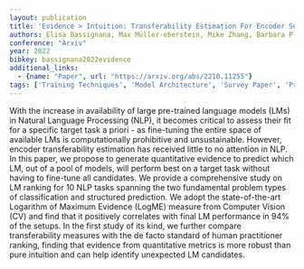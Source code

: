 ```yaml
---
layout: publication
title: 'Evidence > Intuition: Transferability Estimation For Encoder Selection'
authors: Elisa Bassignana, Max Müller-eberstein, Mike Zhang, Barbara Plank
conference: "Arxiv"
year: 2022
bibkey: bassignana2022evidence
additional_links:
  - {name: "Paper", url: "https://arxiv.org/abs/2210.11255"}
tags: ['Training Techniques', 'Model Architecture', 'Survey Paper', 'Pretraining Methods', 'Fine-Tuning', 'Attention Mechanism']
---
```

With the increase in availability of large pre-trained language models (LMs)
in Natural Language Processing (NLP), it becomes critical to assess their fit
for a specific target task a priori - as fine-tuning the entire space of
available LMs is computationally prohibitive and unsustainable. However,
encoder transferability estimation has received little to no attention in NLP.
In this paper, we propose to generate quantitative evidence to predict which
LM, out of a pool of models, will perform best on a target task without having
to fine-tune all candidates. We provide a comprehensive study on LM ranking for
10 NLP tasks spanning the two fundamental problem types of classification and
structured prediction. We adopt the state-of-the-art Logarithm of Maximum
Evidence (LogME) measure from Computer Vision (CV) and find that it positively
correlates with final LM performance in 94% of the setups. In the first study
of its kind, we further compare transferability measures with the de facto
standard of human practitioner ranking, finding that evidence from quantitative
metrics is more robust than pure intuition and can help identify unexpected LM
candidates.
